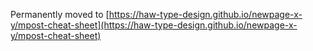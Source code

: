 Permanently moved to [https://haw-type-design.github.io/newpage-x-y/mpost-cheat-sheet](https://haw-type-design.github.io/newpage-x-y/mpost-cheat-sheet)